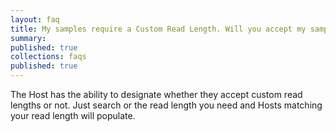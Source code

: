 ```yaml
---
layout: faq
title: My samples require a Custom Read Length. Will you accept my samples for sequencing?
summary:
published: true
collections: faqs
published: true
---
```


The Host has the ability to designate whether they accept custom read lengths or not. Just search or the read length you need and Hosts matching your read length will populate.
